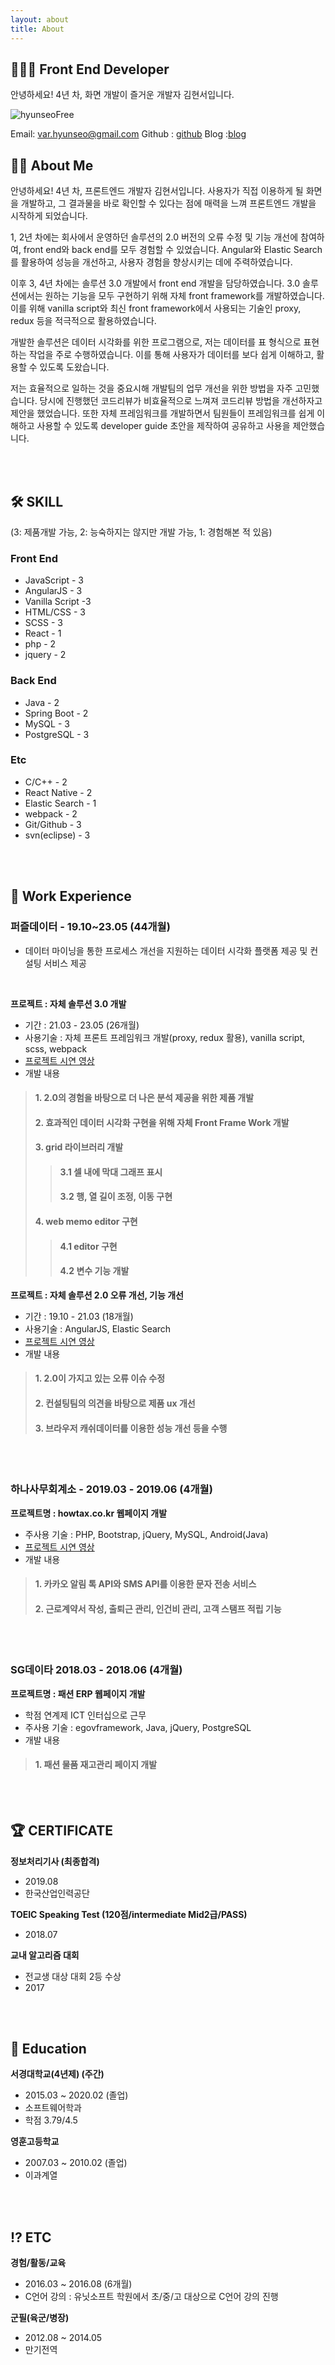 ```yaml
---
layout: about
title: About
---
```

    
## 🧑🏻‍💻 Front End Developer 

안녕하세요! 4년 차, 화면 개발이 즐거운 개발자 김현서입니다.
<div style="display:flow-root">
<img src="../assets/img/hyunseoFree.jpg" class="img-mid-size" title="hyunseoFree"/>

Email: [var.hyunseo@gmail.com](var.hyunseo@gmail.com)
Github : [github](https://github.com/hyunDev)
Blog :[blog](https://writemylife.tistory)



## 🧑🏻 About Me

안녕하세요! 4년 차, 프론트엔드 개발자 김현서입니다. 사용자가 직접 이용하게 될 화면을 개발하고, 그 결과물을 바로 확인할 수 있다는 점에 매력을 느껴 프론트엔드 개발을 시작하게 되었습니다. 

1, 2년 차에는 회사에서 운영하던 솔루션의 2.0 버전의 오류 수정 및 기능 개선에 참여하여, front end와 back end를 모두 경험할 수 있었습니다. Angular와 Elastic Search를 활용하여 성능을 개선하고, 사용자 경험을 향상시키는 데에 주력하였습니다.

이후 3, 4년 차에는 솔루션 3.0 개발에서 front end 개발을 담당하였습니다. 3.0 솔루션에서는 원하는 기능을 모두 구현하기 위해 자체 front framework를 개발하였습니다. 이를 위해 vanilla script와 최신 front framework에서 사용되는 기술인 proxy, redux 등을 적극적으로 활용하였습니다.

개발한 솔루션은 데이터 시각화를 위한 프로그램으로, 저는 데이터를 표 형식으로 표현하는 작업을 주로 수행하였습니다. 이를 통해 사용자가 데이터를 보다 쉽게 이해하고, 활용할 수 있도록 도왔습니다.

저는 효율적으로 일하는 것을 중요시해 개발팀의 업무 개선을 위한 방법을 자주 고민했습니다. 당시에 진행했던 코드리뷰가 비효율적으로 느껴져 코드리뷰 방법을 개선하자고 제안을 했었습니다. 또한 자체 프레임워크를 개발하면서 팀원들이 프레임워크를 쉽게 이해하고 사용할 수 있도록 developer guide 초안을 제작하여 공유하고 사용을 제안했습니다.

<br>
<br>

## 🛠️ SKILL
(3: 제품개발 가능, 2: 능숙하지는 않지만 개발 가능, 1: 경험해본 적 있음)
### Front End
* JavaScript - 3
* AngularJS - 3
* Vanilla Script -3
* HTML/CSS - 3
* SCSS - 3
* React - 1
* php - 2
* jquery - 2
### Back End
* Java - 2
* Spring Boot - 2
* MySQL - 3
* PostgreSQL - 3
### Etc
* C/C++ - 2
* React Native - 2
* Elastic Search - 1
* webpack - 2
* Git/Github - 3
* svn(eclipse) - 3



<br>
<br>

## 💼 Work Experience

### 퍼즐데이터 - 19.10~23.05 (44개월) 

- 데이터 마이닝을 통한 프로세스 개선을 지원하는 데이터 시각화 플랫폼 제공 및 컨설팅 서비스 제공

<br>

**프로젝트 : 자체 솔루션 3.0 개발**

- 기간 : 21.03 - 23.05 (26개월)
- 사용기술 : 자체 프론트 프레임워크 개발(proxy, redux 활용), vanilla script, scss, webpack
- [프로젝트 시연 영상](https://www.youtube.com/watch?v=UxOh1jiwZMk)
- 개발 내용
> #### 1. 2.0의 경험을 바탕으로 더 나은 분석 제공을 위한 제품 개발
> #### 2. 효과적인 데이터 시각화 구현을 위해 자체 Front Frame Work 개발
> #### 3. grid 라이브러리 개발 
>   > #### 3.1 셀 내에 막대 그래프 표시
>   > #### 3.2 행, 열 길이 조정, 이동 구현
> #### 4. web memo editor 구현
>   > #### 4.1 editor 구현
>   > #### 4.2 변수 기능 개발

**프로젝트 : 자체 솔루션 2.0 오류 개선, 기능 개선**

- 기간 : 19.10 - 21.03 (18개월)
- 사용기술 : AngularJS, Elastic Search
- [프로젝트 시연 영상](https://www.youtube.com/watch?v=7FyYIkmuPQA)
- 개발 내용
> #### 1. 2.0이 가지고 있는 오류 이슈 수정
> #### 2. 컨설팅팀의 의견을 바탕으로 제품 ux 개선
> #### 3. 브라우저 캐쉬데이터를 이용한 성능 개선 등을 수행

<br>
<br>

### 하나사무회계소 - 2019.03 - 2019.06 (4개월)

**프로젝트명 : howtax.co.kr 웹페이지 개발**
- 주사용 기술 : PHP, Bootstrap, jQuery, MySQL, Android(Java)
- [프로젝트 시연 영상](https://www.youtube.com/watch?v=KpAL2htK1w4)
- 개발 내용
> #### 1. 카카오 알림 톡 API와 SMS API를 이용한 문자 전송 서비스
> #### 2. 근로계약서 작성, 출퇴근 관리, 인건비 관리, 고객 스탬프 적립 기능


<br>
<br>

### SG데이타 2018.03 - 2018.06 (4개월)

**프로젝트명 : 패션 ERP 웹페이지 개발**
- 학점 연계제 ICT 인터십으로 근무
- 주사용 기술 : egovframework, Java, jQuery, PostgreSQL
- 개발 내용
> #### 1. 패션 물품 재고관리 페이지 개발

<br>
<br>

## 🏆 CERTIFICATE

**정보처리기사 (최종합격)**

- 2019.08
- 한국산업인력공단

**TOEIC Speaking Test (120점/intermediate Mid2급/PASS)**

- 2018.07

**교내 알고리즘 대회**
- 전교생 대상 대회 2등 수상
- 2017

<br>
<br>

## 🏫 Education

**서경대학교(4년제) (주간)**

- 2015.03 ~ 2020.02 (졸업)
- 소프트웨어학과
- 학점 3.79/4.5

**영훈고등학교**

- 2007.03 ~ 2010.02 (졸업)
- 이과계열


<br>
<br>

## ⁉ ETC
**경험/활동/교육**

- 2016.03 ~ 2016.08 (6개월)
- C언어 강의 : 유닛소프트 학원에서 초/중/고 대상으로 C언어 강의 진행

**군필(육군/병장)**

- 2012.08 ~ 2014.05
- 만기전역


<br>
<br>



